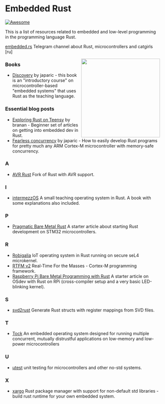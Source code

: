 # Embedded Rust

[![Awesome](https://awesome.re/badge.svg)](https://awesome.re)

This is a list of resources related to embedded and low-level programming in the programming language Rust.

[embedded.rs](https://t.me/embedded_rs) Telegram channel about Rust, microcontrollers and catgirls [ru]

[<img src="https://rawgit.com/berkus/awesome-embedded-rust/master/rust-embedded-logo-256x256.png" align="right" width="256">](http://www.rust-embedded.org)

### Books

-   [Discovery](https://japaric.github.io/discovery/) by japaric - this book is an "introductory course" on microcontroller-based "embedded systems" that uses Rust as the teaching language.

### Essential blog posts

-   [Exploring Rust on Teensy](https://branan.github.io/teensy/) by branan - Beginner set of articles on getting into embedded dev in Rust.
-   [Fearless concurrency](http://blog.japaric.io/fearless-concurrency/) by japaric - How to easily develop Rust programs for pretty much any ARM Cortex-M microcontroller with memory-safe concurrency.

### A

-   [AVR Rust](https://github.com/avr-rust/rust) Fork of Rust with AVR support.

### I

-   [intermezzOS](http://intermezzos.github.io) A small teaching operating system in Rust. A book with some explanations also included.

### P

-   [Pragmatic Bare Metal Rust](http://www.hashmismatch.net/pragmatic-bare-metal-rust/) A starter article about starting Rust development on STM32 microcontrollers.

### R

-   [Robigalia](https://robigalia.org) IoT operating system in Rust running on secure seL4 microkernel.
-   [RTFM v2](http://blog.japaric.io/rtfm-v2/) Real-Time For the Masses - Cortex-M programming framework.
-   [Raspberry Pi Bare Metal Programming with Rust](https://medium.com/@thiagopnts/raspberry-pi-bare-metal-programming-with-rust-a6f145e84024) A starter article on OSdev with Rust on RPi (cross-compiler setup and a very basic LED-blinking kernel).

### S

-   [svd2rust](https://github.com/japaric/svd2rust) Generate Rust structs with register mappings from SVD files.

### T

-   [Tock](https://www.tockos.org) An embedded operating system designed for running multiple concurrent, mutually distrustful applications on low-memory and low-power microcontrollers

### U

-   [μtest](https://github.com/japaric/utest) unit testing for microcontrollers and other no-std systems.

### X

-   [xargo](https://github.com/japaric/xargo) Rust package manager with support for non-default std libraries - build rust runtime for your own embedded system.

